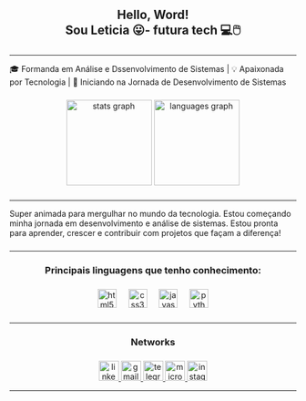 <h2 align="center">Hello, Word! <br>Sou Leticia 😛- futura tech 💻🖱️</h2>

###
<hr>
<p align="left">🎓 Formanda em Análise e Dssenvolvimento de Sistemas | 💡 Apaixonada por Tecnologia | 🚀 Iniciando na Jornada de Desenvolvimento de Sistemas</p>

###

<div align="center">
  <img src="https://github-readme-stats.vercel.app/api?username=leticialeao25&hide_title=false&hide_rank=false&show_icons=true&include_all_commits=false&count_private=false&disable_animations=false&theme=radical&locale=pt-br&hide_border=false" height="150" alt="stats graph"  />
  <img src="https://github-readme-stats.vercel.app/api/top-langs?username=leticialeao25&locale=pt-br&hide_title=false&layout=compact&card_width=320&langs_count=5&theme=gruvbox_light&hide_border=false" height="150" alt="languages graph"  />
</div>

###
<hr>
<p align="left">Super animada para mergulhar no mundo da tecnologia. Estou começando minha jornada em desenvolvimento e análise de sistemas. Estou pronta para aprender, crescer e contribuir com projetos  que façam a diferença!</p>

###
<hr>
<h3 align="center">Principais linguagens que tenho conhecimento:</h3>

###

<div align="center">
  <img src="https://cdn.jsdelivr.net/gh/devicons/devicon/icons/html5/html5-original.svg" height="33" alt="html5 logo"  />
  <img width="13" />
  <img src="https://cdn.jsdelivr.net/gh/devicons/devicon/icons/css3/css3-original.svg" height="33" alt="css3 logo"  />
  <img width="13" />
  <img src="https://cdn.jsdelivr.net/gh/devicons/devicon/icons/javascript/javascript-original.svg" height="33" alt="javascript logo"  />
  <img width="13" />
  <img src="https://cdn.jsdelivr.net/gh/devicons/devicon/icons/python/python-original.svg" height="33" alt="python logo"  />
</div>

###

<hr>
<h3 align="center" >Networks</h3>

###

<div align="center">
  <a href="https://www.linkedin.com/in/leticia-le%C3%A3o-01b91a181?utm_source=share&utm_campaign=share_via&utm_content=profile&utm_medium=android_app" target="_blank">
    <img src="https://img.shields.io/static/v1?message=LinkedIn&logo=linkedin&label=&color=0077B5&logoColor=white&labelColor=red&style=for-the-badge" height="35" alt="linkedin logo"  />
  </a>
  <a href="https://mail.google.com/mail/leticia.leeao25@gmail.com" target="_blank">
    <img src="https://img.shields.io/static/v1?message=Gmail&logo=gmail&label=&color=D14836&logoColor=white&labelColor=&style=for-the-badge" height="35" alt="gmail logo"  />
  </a>
  <a href="https://t.me/+5521965654708" target="_blank">
    <img src="https://img.shields.io/static/v1?message=Telegram&logo=telegram&label=&color=2CA5E0&logoColor=white&labelColor=&style=for-the-badge" height="35" alt="telegram logo"  />
  </a>
  <a href="https://outlook.live.com/mail/0/?ui=pt-BR&rs=BR&auth=1.\Outlook\leticia_andrade95@hotmail.com.ost" target="_blank">
    <img src="https://img.shields.io/static/v1?message=Outlook&logo=microsoft-outlook&label=&color=0078D4&logoColor=white&labelColor=&style=for-the-badge" height="35" alt="microsoft-outlook logo"  />
  </a>
  <img src="https://img.shields.io/static/v1?message=Instagram&logo=instagram&label=&color=E4405F&logoColor=white&labelColor=&style=for-the-badge" height="35" alt="instagram logo"  />
</div>

<hr>

###

